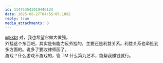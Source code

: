```yaml
---
id: 114753543019446134
date: 2025-06-27T04:55:07.109Z
reply: true
media_attachments: 0
---
```


[@kkbt](https://hello.2heng.xin/@kkbt) 对，我也希望它做大做强。  
外挂这个东西吧，其实是有能力反外挂的，主要还是利益关系。利益关系也牵扯到多方面的。说多了要收律师函了。  
游戏？什么游戏不游戏的，管 TM 什么第九艺术，能帮我赚钱就行。

